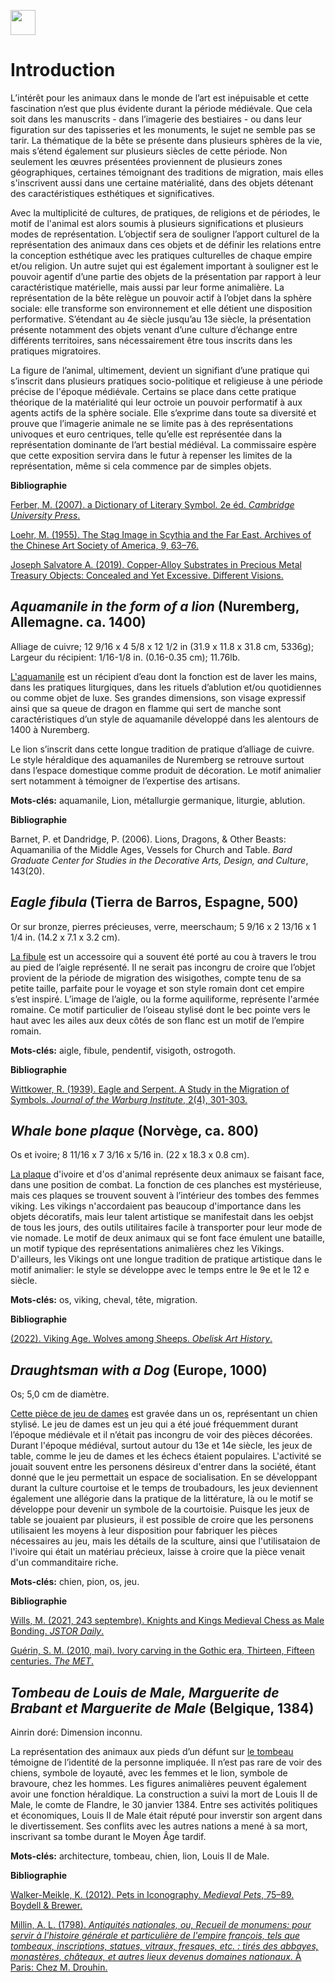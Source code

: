 <a href="https://juncture-digital.org"><img src="https://raw.githubusercontent.com/digitalArtHistory/recits-numeriques/main/images/btn_juncture.svg" style="height:40px"></a>

<param ve-config 
       title="Les Animaux Médiévaux dans la Matérialité" 
       banner="/images/ViennaDioscoridesFolio483vBirds.jpg" 
       layout="vertical">

# Introduction
L’intérêt pour les animaux dans le monde de l’art est inépuisable et cette fascination n’est que plus évidente durant la période médiévale. Que cela soit dans les manuscrits - dans l’imagerie des bestiaires - ou dans leur figuration sur des tapisseries et les monuments, le sujet ne semble pas se tarir. La thématique de la bête se présente dans plusieurs sphères de la vie, mais s’étend également sur plusieurs siècles de cette période. Non seulement les œuvres présentées proviennent de plusieurs zones géographiques, certaines témoignant des traditions de migration, mais elles s'inscrivent aussi dans une certaine matérialité, dans des objets détenant des caractéristiques esthétiques et significatives. 

Avec la multiplicité de cultures, de pratiques, de religions et de périodes, le motif de l'animal est alors soumis à plusieurs significations et plusieurs modes de représentation. L’objectif sera de souligner l’apport culturel de la représentation des animaux dans ces objets et de définir les relations entre la conception esthétique avec les pratiques culturelles de chaque empire et/ou religion. Un autre sujet qui est également important à souligner est le pouvoir agentif d’une partie des objets de la présentation par rapport à leur caractéristique matérielle, mais aussi par leur forme animalière. La représentation de la bête relègue un pouvoir actif à l’objet dans la sphère sociale: elle transforme son environnement et elle détient une disposition performative. S’étendant au 4e siècle jusqu’au 13e siècle, la présentation présente notamment des objets venant d’une culture d’échange entre différents territoires, sans nécessairement être tous inscrits dans les pratiques migratoires. 

La figure de l’animal, ultimement, devient un signifiant d’une pratique qui s’inscrit dans plusieurs pratiques socio-politique et religieuse à une période précise de l'époque médiévale. Certains se place dans cette pratique théorique de la matérialité qui leur octroie un pouvoir performatif à aux agents actifs de la sphère sociale. Elle s’exprime dans toute sa diversité et prouve que l’imagerie animale ne se limite pas à des représentations univoques et euro centriques, telle qu’elle est représentée dans la représentation dominante de l’art bestial médiéval. La commissaire espère que cette exposition servira dans le futur à repenser les limites de la représentation, même si cela commence par de simples objets.  

**Bibliographie**

[Ferber, M. (2007). a Dictionary of Literary Symbol. 2e éd. *Cambridge University Press*.](https://doi.org/10.1017/CBO9780511481475)  

[Loehr, M. (1955). The Stag Image in Scythia and the Far East. Archives of the Chinese Art Society of America, 9, 63–76.](http://www.jstor.org/stable/20066973) 

[Joseph Salvatore A. (2019). Copper-Alloy Substrates in Precious Metal Treasury Objects: Concealed and Yet Excessive. Different Visions.](https://differentvisions.org/issue-four/2019/07/copper-alloy-substrates-in-precious-metal-treasury-objects-concealed-and-yet-excessive/)

## *Aquamanile in the form of a lion* (Nuremberg, Allemagne. ca. 1400)
Alliage de cuivre;
12 9/16 x 4 5/8 x 12 1/2 in (31.9 x 11.8 x 31.8 cm, 5336g);
Largeur du récipient: 1/16-1/8 in. (0.16-0.35 cm); 11.76lb.

[L'aquamanile](https://www.metmuseum.org/art/collection/search/469949) est un récipient d’eau dont la fonction est de laver les mains, dans les pratiques liturgiques, dans les rituels d’ablution et/ou quotidiennes ou comme objet de luxe. Ses grandes dimensions, son visage expressif ainsi que sa queue de dragon en flamme qui sert de manche sont caractéristiques d’un style de aquamanile développé dans les alentours de 1400 à Nuremberg. 
<param ve-image url="https://raw.githubusercontent.com/digitalArtHistory/recits-numeriques/main/06/Aquamanile_in_the_Form_of_a_Lion_MET_DP117252_(cropped).jpeg" />

Le lion s’inscrit dans cette longue tradition de pratique d’alliage de cuivre. Le style héraldique des aquamaniles de Nuremberg se retrouve surtout dans l’espace domestique comme produit de décoration. Le motif animalier sert notamment à témoigner de l’expertise des artisans. 
<param ve-video id="YX1SetbDglM" title="Aquamaniles de Christie's" start="2" />

**Mots-clés:** aquamanile, Lion, métallurgie germanique, liturgie, ablution.

**Bibliographie**

Barnet, P. et Dandridge, P. (2006). Lions, Dragons, & Other Beasts: Aquamanilia of the Middle Ages, Vessels for Church and Table. *Bard Graduate Center for Studies in the Decorative Arts, Design, and Culture*, 143(20).

## *Eagle fibula* (Tierra de Barros, Espagne, 500)
Or sur bronze, pierres précieuses, verre, meerschaum;
5 9/16 x 2 13/16 x 1 1/4 in. (14.2 x 7.1 x 3.2 cm).

[La fibule](https://art.thewalters.org/detail/13833/eagle-fibula-2/) est un accessoire qui a souvent été porté au cou à travers le trou au pied de l’aigle représenté. Il ne serait pas incongru de croire que l’objet provient de la période de migration des wisigothes, compte tenu de sa petite taille, parfaite pour le voyage et son style romain dont cet empire s’est inspiré. L’image de l’aigle, ou la forme aquiliforme, représente l'armée romaine. Ce motif particulier de l’oiseau stylisé dont le bec pointe vers le haut avec les ailes aux deux côtés de son flanc est un motif de l’empire romain. 
<param ve-image url="https://raw.githubusercontent.com/digitalArtHistory/recits-numeriques/main/06/l_ps1_54422_fnt_dd_t07-14.jpeg" />

**Mots-clés:** aigle, fibule, pendentif, visigoth, ostrogoth.

**Bibliographie**

[Wittkower, R. (1939). Eagle and Serpent. A Study in the Migration of Symbols. *Journal of the Warburg Institute*, 2(4), 301-303.](https://doi.org/10.2307/750041)

## *Whale bone plaque* (Norvège, ca. 800)
Os et ivoire;
8 11/16 x 7 3/16 x 5/16 in. (22 x 18.3 x 0.8 cm).

[La plaque](https://art.thewalters.org/detail/11104/whale-bone-plaque/) d'ivoire et d'os d'animal représente deux animaux se faisant face, dans une position de combat. La fonction de ces planches est mystérieuse, mais ces plaques se trouvent souvent à l’intérieur des tombes des femmes viking. Les vikings n'accordaient pas beaucoup d'importance dans les objets décoratifs, mais leur talent artistique se manifestait dans les oebjst de tous les jours, des outils utilitaires facile à transporter pour leur mode de vie nomade. Le motif de deux animaux qui se font face émulent une bataille, un motif typique des représentations animalières chez les Vikings. D'ailleurs, les Vikings ont une longue tradition de pratique artistique dans le motif animalier: le style se développe avec le temps entre le 9e et le 12 e siècle.
<param ve-graphic url="https://art.thewalters.org/images/art/large/l_ps1_711169_fnt_dd_t07.jpg" title="Planche en os de baleine, Norvège, ca. 800" />

**Mots-clés:** os, viking, cheval, tête, migration.

**Bibliographie**

[(2022). Viking Age. Wolves among Sheeps. *Obelisk Art History*.](https://arthistoryproject.com/timeline/middle-ages/viking-age/)

## *Draughtsman with a Dog* (Europe, 1000)
Os;
5,0 cm de diamètre.

[Cette pièce de jeu de dames](https://www.hermitagemuseum.org/wps/portal/hermitage/digital-collection/08.+applied+arts/193995) est gravée dans un os, représentant un chien stylisé. Le jeu de dames est un jeu qui a été joué fréquemment durant l’époque médiévale et il n’était pas incongru de voir des pièces décorées. Durant l'époque médiéval, surtout autour du 13e et 14e siècle, les jeux de table, comme le jeu de dames et les échecs étaient populaires. L'activité se jouait souvent entre les personens désireux d'entrer dans la société, étant donné que le jeu permettait un espace de socialisation. En se développant durant la culture courtoise et le temps de troubadours, les jeux deviennent également une allégorie dans la pratique de la littérature, là ou le motif se développe pour devenir un symbole de la courtoisie. Puisque les jeux de table se jouaient par plusieurs, il est possible de croire que les personens utilisaient les moyens à leur disposition pour fabriquer les pièces nécessaires au jeu, mais les détails de la sculture, ainsi que l'utilisataion de l'ivoire qui était un matériau précieux, laisse à croire que la pièce venait d'un commanditaire riche. 
<param ve-image url="https://raw.githubusercontent.com/digitalArtHistory/recits-numeriques/main/06/WOA_IMAGE_1.jpg" />

**Mots-clés:** chien, pion, os, jeu.

**Bibliographie**

[Wills, M. (2021, 243 septembre). Knights and Kings Medieval Chess as Male Bonding. *JSTOR Daily*.](https://daily.jstor.org/knights-and-kings-medieval-chess-as-male-bonding/)

[Guérin, S. M. (2010, mai). Ivory carving in the Gothic era, Thirteen, Fifteen centuries. *The MET*.](https://www.metmuseum.org/toah/hd/goiv/hd_goiv.htm)

## *Tombeau de Louis de Male, Marguerite de Brabant et Marguerite de Male* (Belgique, 1384)
Ainrin doré:
Dimension inconnu.

La représentation des animaux aux pieds d’un défunt sur [le tombeau](https://commons.wikimedia.org/wiki/File:Tombeau_de_Louis_de_Male,_Marguerite_de_Brabant_et_Marguerite_de_Male_Lille.png) témoigne de l’identité de la personne impliquée. Il n’est pas rare de voir des chiens, symbole de loyauté, avec les femmes et le lion, symbole de bravoure, chez les hommes. Les figures animalières peuvent également avoir une fonction héraldique. La construction a suivi la mort de Louis II de Male, le comte de Flandre, le 30 janvier 1384. Entre ses activités politiques et économiques, Louis II de Male était réputé pour inverstir son argent dans le divertissement. Ses conflits avec les autres nations a mené à sa mort, inscrivant sa tombe durant le Moyen Âge tardif.
<param ve-image url="https://raw.githubusercontent.com/digitalArtHistory/recits-numeriques/main/06/Tombeau_de_Louis_de_Male%2C_Marguerite_de_Brabant_et_Marguerite_de_Male_Lille.png" />

**Mots-clés:** architecture, tombeau, chien, lion, Louis II de Male.

**Bibliographie**

[Walker-Meikle, K. (2012). Pets in Iconography. *Medieval Pets*, 75–89. Boydell & Brewer.](http://www.jstor.org/stable/10.7722/j.ctt1x738m.10)

[Millin, A. L. (1798). *Antiquités nationales, ou, Recueil de monumens: pour servir à l'histoire générale et particulière de l'empire françois, tels que tombeaux, inscriptions, statues, vitraux, fresques, etc. : tirés des abbayes, monastères, châteaux, et autres lieux devenus domaines nationaux*. À Paris: Chez M. Drouhin.](
https://catalog.hathitrust.org/api/volumes/oclc/21363699.html) 




 
